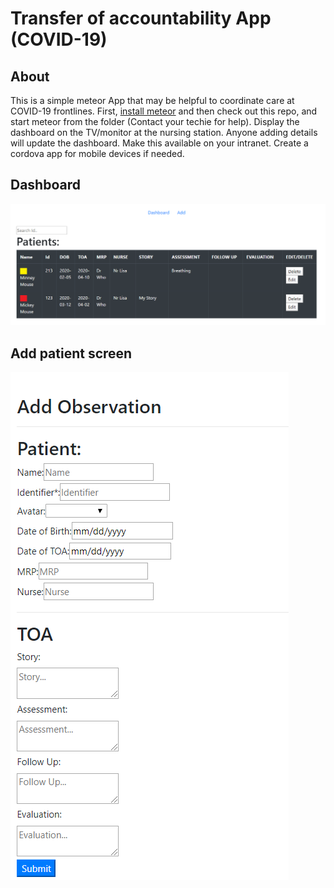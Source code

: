 # Transfer of accountability App (COVID-19)

## About
This is a simple meteor App that may be helpful to coordinate care at COVID-19 frontlines. First, [install meteor](https://www.meteor.com/install) and then check out this repo, and start meteor from the folder (Contact your techie for help).
Display the dashboard on the TV/monitor at the nursing station. Anyone adding details will update the dashboard. Make this available on your intranet. Create a cordova app for mobile devices if needed.

## Dashboard
[![Dashboard](https://github.com/dermatologist/meteor-toa/blob/develop/notes/dash.png)](https://github.com/dermatologist/meteor-toa/blob/develop/notes/dash.png)

## Add patient screen
[![Add](https://github.com/dermatologist/meteor-toa/blob/develop/notes/add.png)](https://github.com/dermatologist/meteor-toa/blob/develop/notes/add.png)
